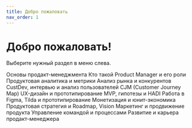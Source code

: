 ```yaml
---
title: Добро пожаловать
nav_order: 1
---
```


# Добро пожаловать!

Выберите нужный раздел в меню слева.

Основы продакт-менеджмента
	Кто такой Product Manager и его роли
Продуктовая аналитика и метрики
Анализ рынка и конкурентов
CustDev, интервью и анализ пользователей
CJM (Customer Journey Map)
UX-дизайн и прототипирование
MVP, гипотезы и HADI
Работа в Figma, Tilda и прототипирование
Монетизация и юнит-экономика
Продуктовая стратегия и Roadmap, Vision
Маркетинг и продвижение продукта
Управление командой и процессами
Развитие и карьера продакт-менеджера
